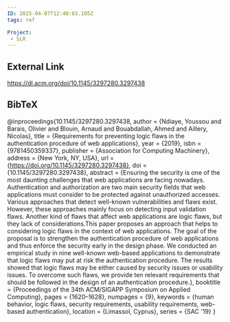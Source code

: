 ```yaml
---
ID: 2025-04-07T12:40:03.105Z
tags: ref

Project:
 - SLR
---
```

## External Link

https://dl.acm.org/doi/10.1145/3297280.3297438

## BibTeX

@inproceedings{10.1145/3297280.3297438, author = {Ndiaye, Youssou and Barais, Olivier and Blouin, Arnaud and Bouabdallah, Ahmed and Aillery, Nicolas}, title = {Requirements for preventing logic flaws in the authentication procedure of web applications}, year = {2019}, isbn = {9781450359337}, publisher = {Association for Computing Machinery}, address = {New York, NY, USA}, url = {https://doi.org/10.1145/3297280.3297438}, doi = {10.1145/3297280.3297438}, abstract = {Ensuring the security is one of the most daunting challenges that web applications are facing nowadays. Authentication and authorization are two main security fields that web applications must consider to be protected against unauthorized accesses. Various approaches that detect well-known vulnerabilities and flaws exist. However, these approaches mainly focus on detecting input validation flaws. Another kind of flaws that affect web applications are logic flaws, but they lack of considerations.This paper proposes an approach that helps to considering logic flaws in the context of web applications. The goal of the proposal is to strengthen the authentication procedure of web applications and thus enforce the security early in the design phase. We conducted an empirical study in nine well-known web-based applications to demonstrate that logic flaws may put at risk the authentication procedure. The results showed that logic flaws may be either caused by security issues or usability issues. To overcome such flaws, we provide ten relevant requirements that should be followed in the design of an authentication procedure.}, booktitle = {Proceedings of the 34th ACM/SIGAPP Symposium on Applied Computing}, pages = {1620–1628}, numpages = {9}, keywords = {human behavior, logic flaws, security requirements, usability requirements, web-based authentication}, location = {Limassol, Cyprus}, series = {SAC '19} }

